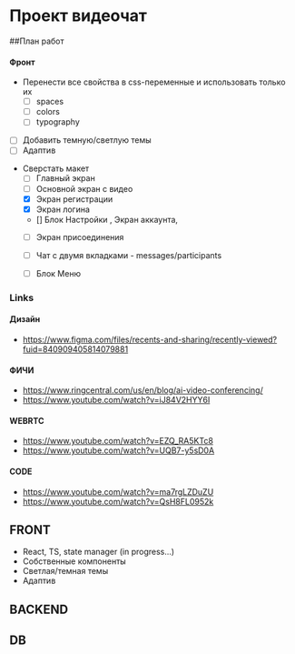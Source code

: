 # Проект видеочат


##План работ
#### Фронт
- Перенести все свойства в css-переменные и использовать только их
  - [ ] spaces
  - [ ] colors
  - [ ] typography 
- [ ] Добавить темную/светлую темы
- [ ] Адаптив
- Сверстать макет
    - [ ] Главный экран
    - [ ] Основной экран с видео
    - [x] Экран регистрации
    - [x] Экран логина
    - [] Блок Настройки , Экран аккаунта,
    - [ ] Экран присоединения
    - [ ] Чат с двумя вкладками  - messages/participants
    - [ ] Блок Меню


### Links

#### Дизайн

- https://www.figma.com/files/recents-and-sharing/recently-viewed?fuid=840909405814079881

#### ФИЧИ

- https://www.ringcentral.com/us/en/blog/ai-video-conferencing/
- https://www.youtube.com/watch?v=iJ84V2HYY6I

#### WEBRTC

- https://www.youtube.com/watch?v=EZQ_RA5KTc8
- https://www.youtube.com/watch?v=UQB7-y5sD0A

#### CODE

- https://www.youtube.com/watch?v=ma7rgLZDuZU
- https://www.youtube.com/watch?v=QsH8FL0952k

## FRONT

- React, TS, state manager (in progress...)
- Собственные компоненты
- Светлая/темная темы
- Адаптив

## BACKEND

## DB



